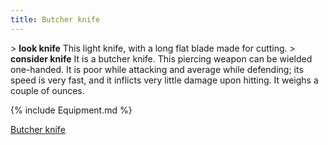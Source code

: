 ```yaml
---
title: Butcher knife
---
```


\> **look knife**
This light knife, with a long flat blade made for cutting.
\> **consider knife**
It is a butcher knife.
This piercing weapon can be wielded one-handed.
It is poor while attacking and average while defending; its speed is
very fast, and it inflicts very little damage upon hitting.
It weighs a couple of ounces.

{% include Equipment.md %}

[Butcher knife](Category:_Piercing_weapons "wikilink")